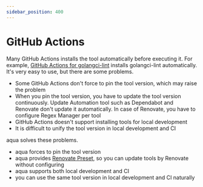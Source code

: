 ```yaml
---
sidebar_position: 400
---
```


# GitHub Actions

Many GitHub Actions installs the tool automatically before executing it.
For example, [GitHub Actions for golangci-lint](https://golangci-lint.run/usage/install#github-actions) installs golangci-lint automatically.
It's very easy to use, but there are some problems.

* Some GitHub Actions don't force to pin the tool version, which may raise the problem
* When you pin the tool version, you have to update the tool version continuously.
  Update Automation tool such as Dependabot and Renovate don't update it automatically.
  In case of Renovate, you have to configure Regex Manager per tool
* GitHub Actions doesn't support installing tools for local development
* It is difficult to unify the tool version in local development and CI

aqua solves these problems.

* aqua forces to pin the tool version
* aqua provides [Renovate Preset](https://github.com/aquaproj/aqua-renovate-config), so you can update tools by Renovate without configuring
* aqua supports both local development and CI
* you can use the same tool version in local development and CI naturally
